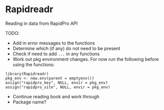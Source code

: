 # Rapidreadr

Reading in data from RapidPro API

TODO:
* Add in error messages to the functions
* Determine which (if any) do not need to be present
* Check if need to add `...` in any functions
* Work out pkg environment changes. For now run the following before using the functions:

```
library(Rapidreadr)
pkg_env <- new.env(parent = emptyenv())
assign("rapidpro_key", NULL, envir = pkg_env)
assign("rapidpro_site", NULL, envir = pkg_env)
```

* Continue reading book and work through
* Package name?
